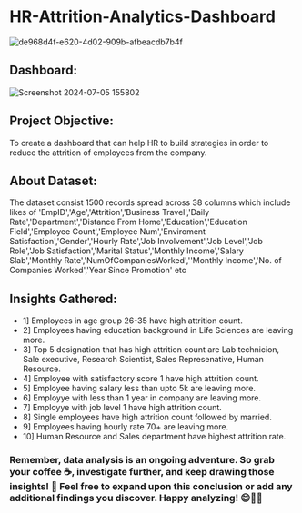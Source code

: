 # HR-Attrition-Analytics-Dashboard
![de968d4f-e620-4d02-909b-afbeacdb7b4f](https://github.com/Vaibhav-Xo/HR-Analytics-Dashboard/assets/172389348/dcfd2550-7082-40b2-a653-6084f1032455)

## Dashboard:
![Screenshot 2024-07-05 155802](https://github.com/Vaibhav-Xo/HR-Analytics-Dashboard/assets/172389348/8a7a51f4-46d2-4262-9685-7c7a70cd4e27)



## Project Objective:
To create a dashboard that can help HR to build strategies in order to reduce the attrition of employees from the company. 

## About Dataset:
The dataset consist 1500 records spread across 38 columns which include likes of 'EmpID','Age','Attrition','Business Travel','Daily Rate','Department','Distance From Home','Education','Education Field','Employee Count','Employee Num','Enviroment Satisfaction','Gender','Hourly Rate','Job Involvement','Job Level','Job Role','Job Satisfaction','Marital Status','Monthly Income','Salary Slab','Monthly Rate','NumOfCompaniesWorked',''Monthly Income','No. of Companies Worked','Year Since Promotion' etc

## Insights Gathered:
* 1] Employees in age group 26-35 have high attrition count.
* 2] Employees having education background in Life Sciences are leaving more.
* 3] Top 5 designation that has high attrition count are Lab technicion, Sale executive, Research Scientist, Sales Represenative, Human Resource.
* 4] Employee with satisfactory score 1 have high attrition count.
* 5] Employee having salary less than upto 5k are leaving more.
* 6] Employye with less than 1 year in company are leaving more.
* 7] Employye with job level 1 have high attrition count.
* 8] Single employees have high attrition count followed by married.
* 9] Employees having hourly rate 70+ are leaving more.
* 10] Human Resource and Sales department have highest attrition rate.

### Remember, data analysis is an ongoing adventure. So grab your coffee ☕, investigate further, and keep drawing those insights! 🚨 Feel free to expand upon this conclusion or add any additional findings you discover. Happy analyzing! 😊🐱‍👓
